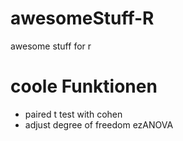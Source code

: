 # awesomeStuff-R
awesome stuff for r
# coole Funktionen

* paired t test  with cohen 
* adjust degree of freedom ezANOVA
